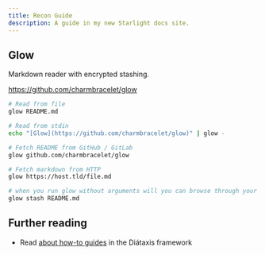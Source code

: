 ```yaml
---
title: Recon Guide
description: A guide in my new Starlight docs site.
---
```


## Glow

Markdown reader with encrypted stashing.

https://github.com/charmbracelet/glow

```sh
# Read from file
glow README.md

# Read from stdin
echo "[Glow](https://github.com/charmbracelet/glow)" | glow -

# Fetch README from GitHub / GitLab
glow github.com/charmbracelet/glow

# Fetch markdown from HTTP
glow https://host.tld/file.md

# when you run glow without arguments will you can browse through your stashed documents. This is a great way to keep track of things that you need to reference often.
glow stash README.md

```

## Further reading

- Read [about how-to guides](https://diataxis.fr/how-to-guides/) in the Diátaxis framework

